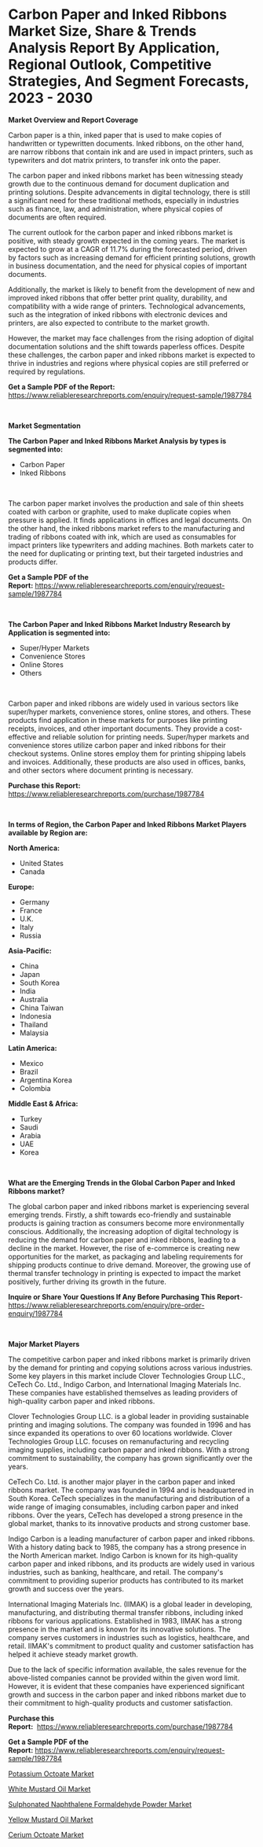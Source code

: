 <p><h1>Carbon Paper and Inked Ribbons Market Size, Share & Trends Analysis Report By Application, Regional Outlook, Competitive Strategies, And Segment Forecasts, 2023 - 2030</h1></p><p><strong>Market Overview and Report Coverage</strong></p>
<p><p>Carbon paper is a thin, inked paper that is used to make copies of handwritten or typewritten documents. Inked ribbons, on the other hand, are narrow ribbons that contain ink and are used in impact printers, such as typewriters and dot matrix printers, to transfer ink onto the paper.</p><p>The carbon paper and inked ribbons market has been witnessing steady growth due to the continuous demand for document duplication and printing solutions. Despite advancements in digital technology, there is still a significant need for these traditional methods, especially in industries such as finance, law, and administration, where physical copies of documents are often required.</p><p>The current outlook for the carbon paper and inked ribbons market is positive, with steady growth expected in the coming years. The market is expected to grow at a CAGR of 11.7% during the forecasted period, driven by factors such as increasing demand for efficient printing solutions, growth in business documentation, and the need for physical copies of important documents.</p><p>Additionally, the market is likely to benefit from the development of new and improved inked ribbons that offer better print quality, durability, and compatibility with a wide range of printers. Technological advancements, such as the integration of inked ribbons with electronic devices and printers, are also expected to contribute to the market growth.</p><p>However, the market may face challenges from the rising adoption of digital documentation solutions and the shift towards paperless offices. Despite these challenges, the carbon paper and inked ribbons market is expected to thrive in industries and regions where physical copies are still preferred or required by regulations.</p></p>
<p><strong>Get a Sample PDF of the Report:</strong> <a href="https://www.reliableresearchreports.com/enquiry/request-sample/1987784">https://www.reliableresearchreports.com/enquiry/request-sample/1987784</a></p>
<p>&nbsp;</p>
<p><strong>Market Segmentation</strong></p>
<p><strong>The Carbon Paper and Inked Ribbons Market Analysis by types is segmented into:</strong></p>
<p><ul><li>Carbon Paper</li><li>Inked Ribbons</li></ul></p>
<p>&nbsp;</p>
<p><p>The carbon paper market involves the production and sale of thin sheets coated with carbon or graphite, used to make duplicate copies when pressure is applied. It finds applications in offices and legal documents. On the other hand, the inked ribbons market refers to the manufacturing and trading of ribbons coated with ink, which are used as consumables for impact printers like typewriters and adding machines. Both markets cater to the need for duplicating or printing text, but their targeted industries and products differ.</p></p>
<p><strong>Get a Sample PDF of the Report:</strong>&nbsp;<a href="https://www.reliableresearchreports.com/enquiry/request-sample/1987784">https://www.reliableresearchreports.com/enquiry/request-sample/1987784</a></p>
<p>&nbsp;</p>
<p><strong>The Carbon Paper and Inked Ribbons Market Industry Research by Application is segmented into:</strong></p>
<p><ul><li>Super/Hyper Markets</li><li>Convenience Stores</li><li>Online Stores</li><li>Others</li></ul></p>
<p>&nbsp;</p>
<p><p>Carbon paper and inked ribbons are widely used in various sectors like super/hyper markets, convenience stores, online stores, and others. These products find application in these markets for purposes like printing receipts, invoices, and other important documents. They provide a cost-effective and reliable solution for printing needs. Super/hyper markets and convenience stores utilize carbon paper and inked ribbons for their checkout systems. Online stores employ them for printing shipping labels and invoices. Additionally, these products are also used in offices, banks, and other sectors where document printing is necessary.</p></p>
<p><strong>Purchase this Report:</strong>&nbsp; <a href="https://www.reliableresearchreports.com/purchase/1987784">https://www.reliableresearchreports.com/purchase/1987784</a></p>
<p>&nbsp;</p>
<p><strong>In terms of Region, the Carbon Paper and Inked Ribbons Market Players available by Region are:</strong></p>
<p>
    <p> <strong> North America: </strong>
        <ul>
            <li>United States</li>
            <li>Canada</li>
        </ul>
        </p> 
    <p> <strong> Europe: </strong>
        <ul>
            <li>Germany</li>
            <li>France</li>
            <li>U.K.</li>
            <li>Italy</li>
            <li>Russia</li>
        </ul>
        </p> 
    <p> <strong> Asia-Pacific: </strong>
        <ul>
            <li>China</li>
            <li>Japan</li>
            <li>South Korea</li>
            <li>India</li>
            <li>Australia</li>
            <li>China Taiwan</li>
            <li>Indonesia</li>
            <li>Thailand</li>
            <li>Malaysia</li>
        </ul>
        </p> 
    <p> <strong> Latin America: </strong>
        <ul>
            <li>Mexico</li>
            <li>Brazil</li>
            <li>Argentina Korea</li>
            <li>Colombia</li>
        </ul>
        </p> 
    <p> <strong> Middle East & Africa: </strong>
        <ul>
            <li>Turkey</li>
            <li>Saudi</li>
            <li>Arabia</li>
            <li>UAE</li>
            <li>Korea</li>
        </ul>
    </p>
    </p>
<p>&nbsp;</p>
<p><strong>What are the Emerging Trends in the Global Carbon Paper and Inked Ribbons market?</strong></p>
<p><p>The global carbon paper and inked ribbons market is experiencing several emerging trends. Firstly, a shift towards eco-friendly and sustainable products is gaining traction as consumers become more environmentally conscious. Additionally, the increasing adoption of digital technology is reducing the demand for carbon paper and inked ribbons, leading to a decline in the market. However, the rise of e-commerce is creating new opportunities for the market, as packaging and labeling requirements for shipping products continue to drive demand. Moreover, the growing use of thermal transfer technology in printing is expected to impact the market positively, further driving its growth in the future.</p></p>
<p><strong>Inquire or Share Your Questions If Any Before Purchasing This Report</strong>- <a href="https://www.reliableresearchreports.com/enquiry/pre-order-enquiry/1987784">https://www.reliableresearchreports.com/enquiry/pre-order-enquiry/1987784</a></p>
<p>&nbsp;</p>
<p><strong>Major Market Players</strong></p>
<p><p>The competitive carbon paper and inked ribbons market is primarily driven by the demand for printing and copying solutions across various industries. Some key players in this market include Clover Technologies Group LLC., CeTech Co. Ltd., Indigo Carbon, and International Imaging Materials Inc. These companies have established themselves as leading providers of high-quality carbon paper and inked ribbons.</p><p>Clover Technologies Group LLC. is a global leader in providing sustainable printing and imaging solutions. The company was founded in 1996 and has since expanded its operations to over 60 locations worldwide. Clover Technologies Group LLC. focuses on remanufacturing and recycling imaging supplies, including carbon paper and inked ribbons. With a strong commitment to sustainability, the company has grown significantly over the years.</p><p>CeTech Co. Ltd. is another major player in the carbon paper and inked ribbons market. The company was founded in 1994 and is headquartered in South Korea. CeTech specializes in the manufacturing and distribution of a wide range of imaging consumables, including carbon paper and inked ribbons. Over the years, CeTech has developed a strong presence in the global market, thanks to its innovative products and strong customer base.</p><p>Indigo Carbon is a leading manufacturer of carbon paper and inked ribbons. With a history dating back to 1985, the company has a strong presence in the North American market. Indigo Carbon is known for its high-quality carbon paper and inked ribbons, and its products are widely used in various industries, such as banking, healthcare, and retail. The company's commitment to providing superior products has contributed to its market growth and success over the years.</p><p>International Imaging Materials Inc. (IIMAK) is a global leader in developing, manufacturing, and distributing thermal transfer ribbons, including inked ribbons for various applications. Established in 1983, IIMAK has a strong presence in the market and is known for its innovative solutions. The company serves customers in industries such as logistics, healthcare, and retail. IIMAK's commitment to product quality and customer satisfaction has helped it achieve steady market growth.</p><p>Due to the lack of specific information available, the sales revenue for the above-listed companies cannot be provided within the given word limit. However, it is evident that these companies have experienced significant growth and success in the carbon paper and inked ribbons market due to their commitment to high-quality products and customer satisfaction.</p></p>
<p><strong>Purchase this Report:</strong>&nbsp;&nbsp;<a href="https://www.reliableresearchreports.com/purchase/1987784">https://www.reliableresearchreports.com/purchase/1987784</a></p>
<p></p>
<p><strong>Get a Sample PDF of the Report:</strong>&nbsp;<a href="https://www.reliableresearchreports.com/enquiry/request-sample/1987784">https://www.reliableresearchreports.com/enquiry/request-sample/1987784</a></p>
<p><p><a href="https://github.com/pizolina/Market-Research-Report-List-2/blob/main/potassium-octoate-market.md">Potassium Octoate Market</a></p><p><a href="https://github.com/vimar16th/Market-Research-Report-List-2/blob/main/white-mustard-oil-market.md">White Mustard Oil Market</a></p><p><a href="https://github.com/gdfhhhj/Market-Research-Report-List-2/blob/main/sulphonated-naphthalene-formaldehyde-powder-market.md">Sulphonated Naphthalene Formaldehyde Powder Market</a></p><p><a href="https://github.com/luckyshygirl/Market-Research-Report-List-2/blob/main/yellow-mustard-oil-market.md">Yellow Mustard Oil Market</a></p><p><a href="https://github.com/sofayahoo2023/Market-Research-Report-List-2/blob/main/cerium-octoate-market.md">Cerium Octoate Market</a></p></p>